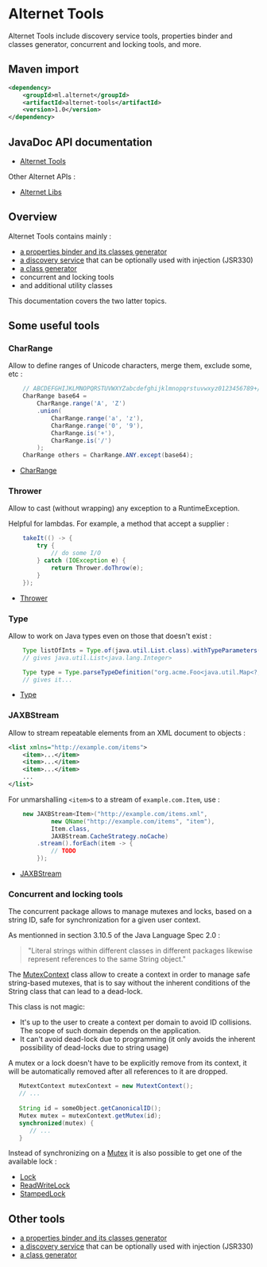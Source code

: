 # Alternet Tools

Alternet Tools include discovery service tools, properties binder and classes generator, concurrent and locking tools, and more.

## Maven import

```xml
<dependency>
    <groupId>ml.alternet</groupId>
    <artifactId>alternet-tools</artifactId>
    <version>1.0</version>
</dependency>
```

## JavaDoc API documentation

* [Alternet Tools](apidocs/index.html)

Other Alternet APIs :

* [Alternet Libs](../apidocs/index.html)

## Overview

Alternet Tools contains mainly :

* [a properties binder and its classes generator](properties.html)
* [a discovery service](discovery.html) that can be optionally used with injection (JSR330)
* [a class generator](../tools-generator/generator.html)
* concurrent and locking tools
* and additional utility classes

This documentation covers the two latter topics.

## Some useful tools

### CharRange

Allow to define ranges of Unicode characters, merge them, exclude some, etc :

```java
    // ABCDEFGHIJKLMNOPQRSTUVWXYZabcdefghijklmnopqrstuvwxyz0123456789+/
    CharRange base64 = 
        CharRange.range('A', 'Z')
        .union(
            CharRange.range('a', 'z'),
            CharRange.range('0', '9'),
            CharRange.is('+'),
            CharRange.is('/')
        );
    CharRange others = CharRange.ANY.except(base64);
```

* [CharRange](apidocs/ml/alternet/misc/CharRange.html)

### Thrower

Allow to cast (without wrapping) any exception to a RuntimeException.

Helpful for lambdas. For example, a method that accept a supplier :

```java
    takeIt(() -> {
        try {
            // do some I/O
        } catch (IOException e) {
            return Thrower.doThrow(e);
        }
    });
```
* [Thrower](apidocs/ml/alternet/misc/Thrower.html)

### Type

Allow to work on Java types even on those that doesn't exist :

```java
    Type listOfInts = Type.of(java.util.List.class).withTypeParameters(Type.of(int.class));
    // gives java.util.List<java.lang.Integer>

    Type type = Type.parseTypeDefinition("org.acme.Foo<java.util.Map<?, ? super java.lang.Integer>,com.example.Bar[],java.lang.Appendable>");
    // gives it...
```

* [Type](apidocs/ml/alternet/misc/Type.html)

### JAXBStream

Allow to stream repeatable elements from an XML document to objects :

```xml
<list xmlns="http://example.com/items">
    <item>...</item>
    <item>...</item>
    <item>...</item>
    ...
</list>
```

For unmarshalling `<item>`s to a stream of `example.com.Item`, use :

```java
    new JAXBStream<Item>("http://example.com/items.xml", 
            new QName("http://example.com/items", "item"), 
            Item.class, 
            JAXBStream.CacheStrategy.noCache)
        .stream().forEach(item -> {
            // TODO
        });
```

* [JAXBStream](apidocs/ml/alternet/misc/JAXBStream.html)

### Concurrent and locking tools

The concurrent package allows to manage mutexes and locks, based on a string ID, safe for
synchronization for a given user context.

As mentionned in section 3.10.5 of the Java Language Spec 2.0 :
> "Literal strings within different classes in different packages likewise represent references to the same String object."

The [MutexContext](apidocs/ml/alternet/concurrent/MutexContext.html) class
allow to create a context in order to manage safe string-based mutexes, that
is to say without the inherent conditions of the String class that can lead
to a dead-lock.

This class is not magic:

* It's up to the user to create a context per domain to avoid ID
collisions. The scope of such domain depends on the application.
* It can't avoid dead-lock due to programming (it only avoids the inherent
possibility of dead-locks due to string usage)

A mutex or a lock doesn't have to be explicitly remove from its context, it
will be automatically removed after all references to it are dropped.

```java
   MutextContext mutexContext = new MutextContext();
   // ...
   
   String id = someObject.getCanonicalID();
   Mutex mutex = mutexContext.getMutex(id);
   synchronized(mutex) {
      // ...
   }
```

Instead of synchronizing on a [Mutex](apidocs/ml/alternet/concurrent/Mutex.html)
it is also possible to get one of the available lock :

* [Lock](apidocs/ml/alternet/concurrent/MutexContext.html#getLock-java.lang.String-)
* [ReadWriteLock](apidocs/ml/alternet/concurrent/MutexContext.html#getReadWriteLock-java.lang.String-)
* [StampedLock](apidocs/ml/alternet/concurrent/MutexContext.html#getStampedLock-java.lang.String-)

## Other tools

* [a properties binder and its classes generator](properties.html)
* [a discovery service](discovery.html) that can be optionally used with injection (JSR330)
* [a class generator](../tools-generator/generator.html)
